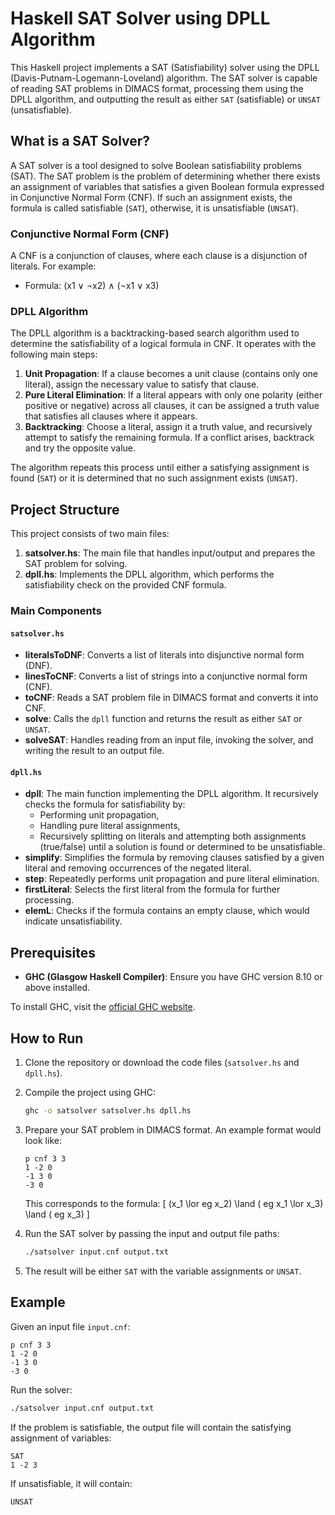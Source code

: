 
# Haskell SAT Solver using DPLL Algorithm

This Haskell project implements a SAT (Satisfiability) solver using the DPLL (Davis-Putnam-Logemann-Loveland) algorithm. The SAT solver is capable of reading SAT problems in DIMACS format, processing them using the DPLL algorithm, and outputting the result as either `SAT` (satisfiable) or `UNSAT` (unsatisfiable).

## What is a SAT Solver?

A SAT solver is a tool designed to solve Boolean satisfiability problems (SAT). The SAT problem is the problem of determining whether there exists an assignment of variables that satisfies a given Boolean formula expressed in Conjunctive Normal Form (CNF). If such an assignment exists, the formula is called satisfiable (`SAT`), otherwise, it is unsatisfiable (`UNSAT`).

### Conjunctive Normal Form (CNF)
A CNF is a conjunction of clauses, where each clause is a disjunction of literals. For example:
- Formula: (x1 ∨ ¬x2) ∧ (¬x1 ∨ x3)

### DPLL Algorithm

The DPLL algorithm is a backtracking-based search algorithm used to determine the satisfiability of a logical formula in CNF. It operates with the following main steps:
1. **Unit Propagation**: If a clause becomes a unit clause (contains only one literal), assign the necessary value to satisfy that clause.
2. **Pure Literal Elimination**: If a literal appears with only one polarity (either positive or negative) across all clauses, it can be assigned a truth value that satisfies all clauses where it appears.
3. **Backtracking**: Choose a literal, assign it a truth value, and recursively attempt to satisfy the remaining formula. If a conflict arises, backtrack and try the opposite value.

The algorithm repeats this process until either a satisfying assignment is found (`SAT`) or it is determined that no such assignment exists (`UNSAT`).

## Project Structure

This project consists of two main files:
1. **satsolver.hs**: The main file that handles input/output and prepares the SAT problem for solving.
2. **dpll.hs**: Implements the DPLL algorithm, which performs the satisfiability check on the provided CNF formula.

### Main Components

#### `satsolver.hs`
- **literalsToDNF**: Converts a list of literals into disjunctive normal form (DNF).
- **linesToCNF**: Converts a list of strings into a conjunctive normal form (CNF).
- **toCNF**: Reads a SAT problem file in DIMACS format and converts it into CNF.
- **solve**: Calls the `dpll` function and returns the result as either `SAT` or `UNSAT`.
- **solveSAT**: Handles reading from an input file, invoking the solver, and writing the result to an output file.

#### `dpll.hs`
- **dpll**: The main function implementing the DPLL algorithm. It recursively checks the formula for satisfiability by:
  - Performing unit propagation,
  - Handling pure literal assignments,
  - Recursively splitting on literals and attempting both assignments (true/false) until a solution is found or determined to be unsatisfiable.
- **simplify**: Simplifies the formula by removing clauses satisfied by a given literal and removing occurrences of the negated literal.
- **step**: Repeatedly performs unit propagation and pure literal elimination.
- **firstLiteral**: Selects the first literal from the formula for further processing.
- **elemL**: Checks if the formula contains an empty clause, which would indicate unsatisfiability.

## Prerequisites

- **GHC (Glasgow Haskell Compiler)**: Ensure you have GHC version 8.10 or above installed.
  
To install GHC, visit the [official GHC website](https://www.haskell.org/ghc/).

## How to Run

1. Clone the repository or download the code files (`satsolver.hs` and `dpll.hs`).
   
2. Compile the project using GHC:
   ```bash
   ghc -o satsolver satsolver.hs dpll.hs
   ```

3. Prepare your SAT problem in DIMACS format. An example format would look like:
   ```
   p cnf 3 3
   1 -2 0
   -1 3 0
   -3 0
   ```
   This corresponds to the formula: 
   \[
   (x_1 \lor 
eg x_2) \land (
eg x_1 \lor x_3) \land (
eg x_3)
   \]

4. Run the SAT solver by passing the input and output file paths:
   ```bash
   ./satsolver input.cnf output.txt
   ```

5. The result will be either `SAT` with the variable assignments or `UNSAT`.

## Example

Given an input file `input.cnf`:
```
p cnf 3 3
1 -2 0
-1 3 0
-3 0
```

Run the solver:
```bash
./satsolver input.cnf output.txt
```

If the problem is satisfiable, the output file will contain the satisfying assignment of variables:
```
SAT
1 -2 3
```
If unsatisfiable, it will contain:
```
UNSAT
```
